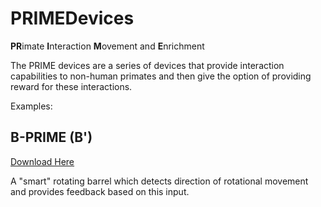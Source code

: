 # PRIMEDevices

**PR**imate **I**nteraction **M**ovement and **E**nrichment

The PRIME devices are a series of devices that provide interaction capabilities to non-human primates and then give the option of providing reward for these interactions.

Examples:

## B-PRIME (B')

[Download Here](https://github.com/NaubaharAgha/PRIMEDevices/releases)

A "smart" rotating barrel which detects direction of rotational movement and provides feedback based on this input.
